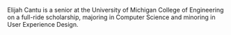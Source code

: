 Elijah Cantu is a senior at the University of Michigan College of Engineering on a full-ride scholarship, majoring in Computer Science and minoring in User Experience Design.
